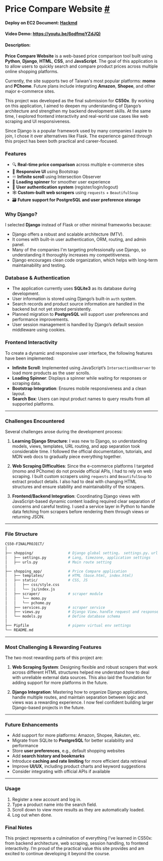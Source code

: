 # Price Compare Website [#](http://pricecompare.duckdns.org/)

#### Deploy on EC2 Document: [Hackmd](https://hackmd.io/XmX3hYZUT4ytrfkLFxK7wA?view)
#### Video Demo: [https://youtu.be/6odfmqYZdJQ)](https://youtu.be/6odfmqYZdJQ)

#### Description:

**Price Compare Website** is a web-based price comparison tool built using **Python**, **Django**, **HTML**, **CSS**, and **JavaScript**. The goal of this application is to allow users to quickly search and compare product prices across multiple online shopping platforms.

Currently, the site supports two of Taiwan's most popular platforms: **momo** and **PChome**. Future plans include integrating **Amazon**, **Shopee**, and other major e-commerce sites.

This project was developed as the final submission for **CS50x**. By working on this application, I aimed to deepen my understanding of Django’s architecture and strengthen my backend development skills. At the same time, I explored frontend interactivity and real-world use cases like web scraping and UI responsiveness.

Since Django is a popular framework used by many companies I aspire to join, I chose it over alternatives like Flask. The experience gained through this project has been both practical and career-focused.

### Features

- 🔍 **Real-time price comparison** across multiple e-commerce sites
- 📱 **Responsive UI** using Bootstrap
- ♾️ **Infinite scroll** using Intersection Observer
- 🔄 **Loading spinner** for smoother user experience
- 🔐 **User authentication system** (register/login/logout)
- 🕸️ **Custom-built web scrapers** using `requests` + `BeautifulSoup`
- 🗃️ **Future support for PostgreSQL and user preference storage**

### Why Django?

I selected **Django** instead of Flask or other minimal frameworks because:

- Django offers a robust and scalable architecture (MTV).
- It comes with built-in user authentication, ORM, routing, and admin panel.
- Many of the companies I'm targeting professionally use Django, so understanding it thoroughly increases my competitiveness.
- Django encourages clean code organization, which helps with long-term maintainability and testing.

### Database & Authentication

- The application currently uses **SQLite3** as its database during development.
- User information is stored using Django’s built-in `auth` system.
- Search records and product source information are handled in the backend but not yet stored persistently.
- Planned migration to **PostgreSQL** will support user preferences and performance improvements.
- User session management is handled by Django’s default session middleware using cookies.

### Frontend Interactivity

To create a dynamic and responsive user interface, the following features have been implemented:

- **Infinite Scroll**: Implemented using JavaScript’s `IntersectionObserver` to load more products as the user scrolls.
- **Loading Spinner**: Displays a spinner while waiting for responses or scraping data.
- **Bootstrap Integration**: Ensures mobile responsiveness and a clean layout.
- **Search Box**: Users can input product names to query results from all supported platforms.

---

### Challenges Encountered

Several challenges arose during the development process:

1. **Learning Django Structure**:
   I was new to Django, so understanding models, views, templates, URL routing, and app separation took considerable time. I followed the official documentation, tutorials, and MDN web docs to gradually piece everything together.

2. **Web Scraping Difficulties**:
   Since the e-commerce platforms I targeted (momo and PChome) do not provide official APIs, I had to rely on web scraping. I built custom scrapers using `requests` and `BeautifulSoup` to extract product details. I also had to deal with changing HTML structures and ensure stability and maintainability of the scrapers.

3. **Frontend/Backend Integration**:
   Coordinating Django views with JavaScript-based dynamic content loading required clear separation of concerns and careful testing. I used a service layer in Python to handle data fetching from scrapers before rendering them through views or returning JSON.

---

### File Structure
```bash
CS50-FINALPROJECT/
│
├── shopping/                # Django global setting， settings.py、urls.py 
│   ├── settings.py          # Lang, timezone, application settings
│   ├── urls.py              # Main route setting
│
├── shopping_app/            # Price Compare application
│   ├── templates/           # HTML (base.html, index.html)
│   ├── static/              # CSS, JS
│   │   ├── css/style.css
│   │   └── js/index.js
│   ├── scraper/             # scraper module
│   │   └── momo.py
│   │   └── pchome.py
│   ├── services.py          # scraper service
│   ├── views.py             # Django View，handle request and response
│   └── models.py            # Define database schema
│
├── Pipfile                  # pipenv virtual env settings
└── README.md                

```

---

### Most Challenging & Rewarding Features

The two most rewarding parts of this project are:

1. **Web Scraping System**:
   Designing flexible and robust scrapers that work across different HTML structures helped me understand how to deal with unreliable external data sources. This also laid the foundation for adding support for more platforms in the future.

2. **Django Integration**:
   Mastering how to organize Django applications, handle multiple routes, and maintain separation between logic and views was a rewarding experience. I now feel confident building larger Django-based projects in the future.

---

### Future Enhancements

-  Add support for more platforms: Amazon, Shopee, Rakuten, etc.
-  Migrate from SQLite to **PostgreSQL** for better scalability and performance
-  Store **user preferences**, e.g., default shopping websites
-  Add **search history and bookmarks**
-  Introduce **caching and rate limiting** for more efficient data retrieval
-  Improve **UI/UX**, including product charts and keyword suggestions
-  Consider integrating with official APIs if available

---

### Usage

1. Register a new account and log in.
2. Type a product name into the search field.
3. Scroll down to view more results as they are automatically loaded.
4. Log out when done.
### Final Notes

This project represents a culmination of everything I’ve learned in CS50x: from backend architecture, web scraping, session handling, to frontend interactivity. I’m proud of the practical value this site provides and am excited to continue developing it beyond the course.
